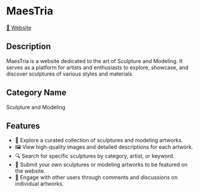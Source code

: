 # MaesTria

[🔗 Website](https://assignment-10-sculpture-proj.web.app/)

## Description

MaesTria is a website dedicated to the art of Sculpture and Modeling. It serves as a platform for artists and enthusiasts to explore, showcase, and discover sculptures of various styles and materials.


## Category Name

Sculpture and Modeling


## Features

- 🎨 Explore a curated collection of sculptures and modeling artworks.
- 🖼️ View high-quality images and detailed descriptions for each artwork.
- 🔍 Search for specific sculptures by category, artist, or keyword.
- 📝 Submit your own sculptures or modeling artworks to be featured on the website.
- 💬 Engage with other users through comments and discussions on individual artworks.

